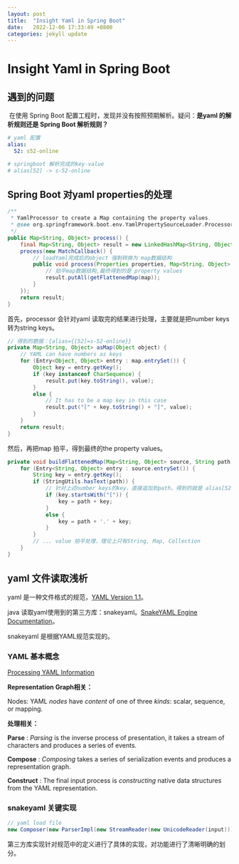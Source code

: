 ```yaml
---
layout: post
title:  "Insight Yaml in Spring Boot"
date:   2022-12-06 17:33:49 +0800
categories: jekyll update
---
```

# Insight Yaml in Spring Boot

## 遇到的问题

​        在使用 Spring Boot 配置工程时，发现并没有按照预期解析。疑问：**是yaml 的解析规则还是 Spring Boot 解析规则？**

```yaml
# yaml 配置
alias:
  52: s52-online

# springboot 解析完成的key-value
# alias[52] -> s-52-online
```

## Spring Boot 对yaml properties的处理

```java
/**
 * YamlProcessor to create a Map containing the property values.
 * @see org.springframework.boot.env.YamlPropertySourceLoader.Processor#process
 */
public Map<String, Object> process() {
    final Map<String, Object> result = new LinkedHashMap<String, Object>();
    process(new MatchCallback() {
        // loadYaml完成后的object 强制转换为 map数据结构
        public void process(Properties properties, Map<String, Object> map) {
            // 拍平map数据结构,最终得到的是 property values
            result.putAll(getFlattenedMap(map));
        }
    });
    return result;
}
```

首先，processor 会针对yaml 读取完的结果进行处理，主要就是把number keys 转为string keys。

```java
// 得到的数据：{alias={[52]=s-52-online}}
private Map<String, Object> asMap(Object object) {
    // YAML can have numbers as keys
    for (Entry<Object, Object> entry : map.entrySet()) {
        Object key = entry.getKey();
        if (key instanceof CharSequence) {
            result.put(key.toString(), value);
        }
        else {
            // It has to be a map key in this case
            result.put("[" + key.toString() + "]", value);
        }
    }
    return result;
}
```

然后，再把map 拍平，得到最终的the property values。

```java
private void buildFlattenedMap(Map<String, Object> source, String path) {
    for (Entry<String, Object> entry : source.entrySet()) {
        String key = entry.getKey();
        if (StringUtils.hasText(path)) {
            // 针对上述number keys的key，直接追加到path，得到的就是 alias[52]
            if (key.startsWith("[")) {
                key = path + key;
            }
            else {
                key = path + '.' + key;
            }
        }
        // ... value 拍平处理，理论上只有String, Map, Collection
    }
}
```

## yaml 文件读取浅析

yaml 是一种文件格式的规范，[YAML Version 1.1](http://yaml.org/spec/1.1/)。

java 读取yaml使用到的第三方库：snakeyaml。[SnakeYAML Engine Documentation](https://bitbucket.org/asomov/snakeyaml-engine/wiki/Documentation)。

snakeyaml 是根据YAML规范实现的。

### YAML 基本概念

[Processing YAML Information](http://yaml.org/spec/1.1/#id859109)

**Representation Graph相关：**

Nodes: YAML *nodes* have *content* of one of three *kinds*: scalar, sequence, or mapping.

**处理相关：**

**Parse** : *Parsing* is the inverse process of presentation, it takes a stream of characters and produces a series of events. 

**Compose** : *Composing* takes a series of serialization events and produces a representation graph.

**Construct** : The final input process is *constructing* native data structures from the YAML representation.

### snakeyaml 关键实现

```java
// yaml load file
new Composer(new ParserImpl(new StreamReader(new UnicodeReader(input))), new Resolver());
```

第三方库实现针对规范中的定义进行了具体的实现，对功能进行了清晰明确的划分。
